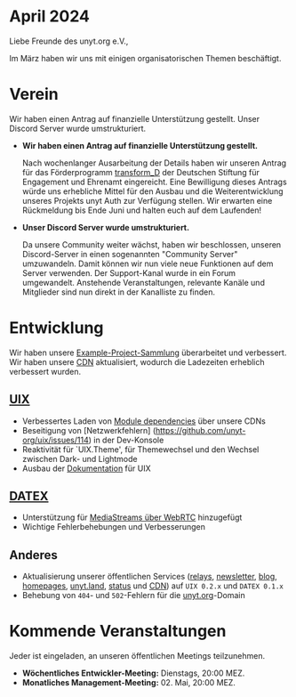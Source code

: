 # April 2024

Liebe Freunde des unyt.org e.V.,

Im März haben wir uns mit einigen organisatorischen Themen beschäftigt.

# Verein

Wir haben einen Antrag auf finanzielle Unterstützung gestellt. Unser Discord Server wurde umstrukturiert.

- **Wir haben einen Antrag auf finanzielle Unterstützung gestellt.**
  
    Nach wochenlanger Ausarbeitung der Details haben wir unseren Antrag für das Förderprogramm [transform_D](https://www.deutsche-stiftung-engagement-und-ehrenamt.de/foerderung/transformd/) der Deutschen Stiftung für Engagement und Ehrenamt eingereicht. Eine Bewilligung dieses Antrags würde uns erhebliche Mittel für den Ausbau und die Weiterentwicklung unseres Projekts unyt Auth zur Verfügung stellen. Wir erwarten eine Rückmeldung bis Ende Juni und halten euch auf dem Laufenden!


- **Unser Discord Server wurde umstrukturiert.**

    Da unsere Community weiter wächst, haben wir beschlossen, unseren Discord-Server in einen sogenannten "Community Server" umzuwandeln. Damit können wir nun viele neue Funktionen auf dem Server verwenden.
   Der Support-Kanal wurde in ein Forum umgewandelt. Anstehende Veranstaltungen, relevante Kanäle und Mitglieder sind nun direkt in der Kanalliste zu finden.

# Entwicklung
Wir haben unsere [Example-Project-Sammlung](https://uix.unyt.org/templates) überarbeitet und verbessert. Wir haben unsere [CDN](https://cdn.unyt.org) aktualisiert, wodurch die Ladezeiten erheblich verbessert wurden.

## [UIX](https://github.com/unyt-org/uix/pulls?q=is:closed%20created:%3E=2024-03-01)
* Verbessertes Laden von [Module dependencies](https://github.com/unyt-org/uix/issues/117) über unsere CDNs
* Beseitigung von [Netzwerkfehlern] (https://github.com/unyt-org/uix/issues/114) in der Dev-Konsole
* Reaktivität für `UIX.Theme', für Themewechsel und den Wechsel zwischen Dark- und Lightmode
* Ausbau der [Dokumentation](https://docs.unyt.org) für UIX

## [DATEX](https://github.com/unyt-org/datex-core-js-legacy/pulls?q=is:closed%20created:%3E=2024-03-01)
* Unterstützung für [MediaStreams über WebRTC](https://github.com/unyt-org/datex-core-js-legacy/pull/93) hinzugefügt
* Wichtige Fehlerbehebungen und Verbesserungen

## Anderes
* Aktualisierung unserer öffentlichen Services ([relays](https://relay1.unyt.cc), [newsletter](https://newsletter.unyt.org), [blog](https://unyt.blog), [homepages](https://unyt.org), [unyt.land](https://unyt.land), [status](https://status.unyt.org) und [CDN](https://cdn.unyt.org)) auf `UIX 0.2.x` und `DATEX 0.1.x`
* Behebung von `404`- und `502`-Fehlern für die [unyt.org](https://unyt.org)-Domain

# Kommende Veranstaltungen 

Jeder ist eingeladen, an unseren öffentlichen Meetings teilzunehmen.

* **Wöchentliches Entwickler-Meeting:** Dienstags, 20:00 MEZ.
* **Monatliches Management-Meeting:** 02. Mai, 20:00 MEZ.

